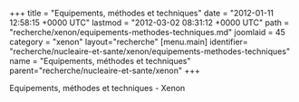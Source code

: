 +++
title = "Equipements, méthodes et techniques"
date = "2012-01-11 12:58:15 +0000 UTC"
lastmod = "2012-03-02 08:31:12 +0000 UTC"
path = "recherche/xenon/equipements-methodes-techniques.md"
joomlaid = 45
category = "xenon"
layout="recherche"
[menu.main]
  identifier= "recherche/nucleaire-et-sante/xenon/equipements-methodes-techniques"
  name = "Equipements, méthodes et techniques"
  parent="recherche/nucleaire-et-sante/xenon"
+++
<p>Equipements, méthodes et techniques - Xenon</p>